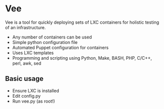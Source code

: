 Vee
====================
Vee is a tool for quickly deploying sets of LXC containers for holistic testing of an infrastructure.
-   Any number of containers can be used
-   Simple python configuration file
-   Automated Puppet configuration for containers
-   Uses LXC templates
-   Programming and scripting using Python, Make, BASH, PHP, C/C++,
    perl, awk, sed

Basic usage
-------------------------------------------------------

-   Ensure LXC is installed
-   Edit config.py
-   Run vee.py (as root!)